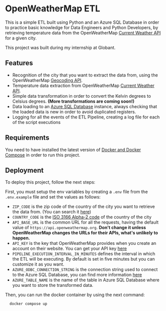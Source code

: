 
# OpenWeatherMap ETL

This is a simple ETL built using Python and an Azure SQL Database in order to practice basic knowledge for Data Engineers and Python Developers, by retrieving temperature data from the OpenWeatherMap [Current Weather API](https://openweathermap.org/current) for a given city.

This project was built during my internship at Globant.


## Features

- Recognition of the city that you want to extract the data from, using the OpenWeatherMap [Geocoding API](https://openweathermap.org/api/geocoding-api).
- Temperature data extraction from OpenWeatherMap [Current Weather API](https://openweathermap.org/current).
- Simple data transformation in order to convert the Kelvin degrees to Celsius degrees. **(More transformations are coming soon!)**
- Data loading to an [Azure SQL Database](https://azure.microsoft.com/es-es/products/azure-sql/database/) instance, always checking that the loaded data is new in order to avoid duplicated registers.
- Logging for all the events of the ETL Pipeline, creating a log file for each of the script executions


## Requirements

You need to have installed the latest version of [Docker and Docker Compose](https://docs.docker.com/engine/install/) in order to run this project.


## Deployment

To deploy this project, follow the next steps:

First, you must setup the env variables by creating a `.env` file from the `.env.example` file and set the values as follows:
- `ZIP_CODE` is the zip code of the country of the city you want to retrieve the data from. (You can search it [here](https://worldpostalcode.com/))
-  `COUNTRY_CODE` is the [ISO 3166 Alpha-2 code](https://www.iso.org/obp/ui/#search) of the country of the city
- `API_BASE_URL` is the common URL for all the requests, having the default value of `https://api.openweathermap.org`. **Don't change it unless OpenWeatherMap changes the URLs for their APIs, what's unlikely to happen.**
- `API_KEY` is the key that OpenWeatherMap provides when you create an account on their website. You can get your API key [here](https://home.openweathermap.org/api_keys)
- `PIPELINE_EXECUTION_INTERVAL_IN_MINUTES` defines the interval in which the ETL will be executing. By default is set in five minutes but you can customize it as you want.
- `AZURE_ODBC_CONNECTION_STRING` is the connection string used to connect to the Azure SQL Database, you can find more information [here](https://learn.microsoft.com/en-us/azure/azure-sql/database/connect-query-content-reference-guide?view=azuresql#get-adonet-connection-information-optional---sql-database-only)
- `AZURE_TABLE_NAME` is the name of the table in Azure SQL Database where you want to store the transformed data.

Then, you can run the docker container by using the next command:
```bash
  docker compose up
```


